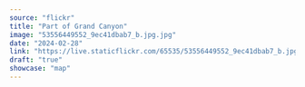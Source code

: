 ```yaml
---
source: "flickr"
title: "Part of Grand Canyon"
image: "53556449552_9ec41dbab7_b.jpg.jpg"
date: "2024-02-28"
link: "https://live.staticflickr.com/65535/53556449552_9ec41dbab7_b.jpg"
draft: "true"
showcase: "map"
---
```

